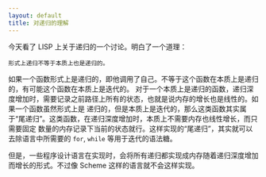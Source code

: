 ```yaml
---
layout: default
title: 对递归的理解
---
```



今天看了 LISP 上关于递归的一个讨论。明白了一个道理：

```
形式上递归不等于本质上也是递归的。
```

如果一个函数形式上是递归的，即他调用了自己。不等于这个函数在本质上是递归的，有可能这个函数在本质上是迭代的。
对于一个本质上是递归的函数，递归深度增加时，需要记录之前路径上所有的状态，也就是说内存的增长也是线性的。如果一个函数虽然形式上是
递归的，但是本质上是迭代的，那么这类函数其实属于“尾递归”。这类函数，在递归深度增加时，本质上不需要内存也线性增长，而只需要固定
数量的内存记录下当前的状态就行。这样实现的“尾递归”，其实就可以去除语言中所需要的 `for`, `while` 等用于迭代的语法糖。

但是，一些程序设计语言在实现时，会将所有递归都实现成内存随着递归深度增加而增长的形式。不过像 Scheme 这样的语言就不会这样实现。
